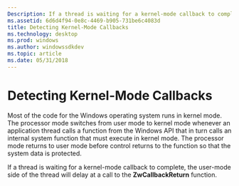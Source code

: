 ```yaml
---
Description: If a thread is waiting for a kernel-mode callback to complete, the user-mode side of the thread will delay at a call to the ZwCallbackReturn function.
ms.assetid: 6d6d4f94-0e8c-4469-b905-731be6c4083d
title: Detecting Kernel-Mode Callbacks
ms.technology: desktop
ms.prod: windows
ms.author: windowssdkdev
ms.topic: article
ms.date: 05/31/2018
---
```


# Detecting Kernel-Mode Callbacks

Most of the code for the Windows operating system runs in kernel mode. The processor mode switches from user mode to kernel mode whenever an application thread calls a function from the Windows API that in turn calls an internal system function that must execute in kernel mode. The processor mode returns to user mode before control returns to the function so that the system data is protected.

If a thread is waiting for a kernel-mode callback to complete, the user-mode side of the thread will delay at a call to the **ZwCallbackReturn** function.

 

 



